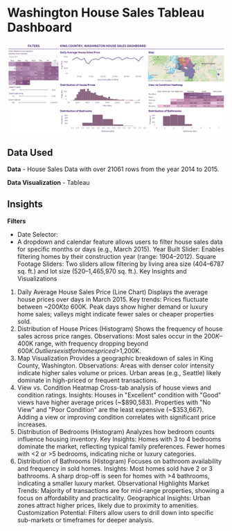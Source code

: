 # Washington House Sales Tableau Dashboard


![Image alt](https://github.com/Atchayamangai/Washington_House_Sales_Tableau_Dashboard/blob/main/sales_Analys.png)

## Data Used

**Data** - House Sales Data with over 21061 rows from the year 2014 to 2015.

**Data Visualization** - Tableau

## Insights

**Filters**
- Date Selector:
- A dropdown and calendar feature allows users to filter house sales data for specific months or days (e.g., March 2015).
Year Built Slider:
Enables filtering homes by their construction year (range: 1904–2012).
Square Footage Sliders:
Two sliders allow filtering by living area size (404–6787 sq. ft.) and lot size (520–1,465,970 sq. ft.).
Key Insights and Visualizations
1. Daily Average House Sales Price (Line Chart)
Displays the average house prices over days in March 2015.
Key trends:
Prices fluctuate between ~$200K to ~$600K.
Peak days show higher demand or luxury home sales; valleys might indicate fewer sales or cheaper properties sold.
2. Distribution of House Prices (Histogram)
Shows the frequency of house sales across price ranges.
Observations:
Most sales occur in the $200K–$400K range, with frequency dropping beyond $600K.
Outliers exist for homes priced >$1,200K.
3. Map Visualization
Provides a geographic breakdown of sales in King County, Washington.
Observations:
Areas with denser color intensity indicate higher sales volume or prices.
Urban areas (e.g., Seattle) likely dominate in high-priced or frequent transactions.
4. View vs. Condition Heatmap
Cross-tab analysis of house views and condition ratings.
Insights:
Houses in "Excellent" condition with "Good" views have higher average prices (~$890,583).
Properties with "No View" and "Poor Condition" are the least expensive (~$353,667).
Adding a view or improving condition correlates with significant price increases.
5. Distribution of Bedrooms (Histogram)
Analyzes how bedroom counts influence housing inventory.
Key Insights:
Homes with 3 to 4 bedrooms dominate the market, reflecting typical family preferences.
Fewer homes with <2 or >5 bedrooms, indicating niche or luxury categories.
6. Distribution of Bathrooms (Histogram)
Focuses on bathroom availability and frequency in sold homes.
Insights:
Most homes sold have 2 or 3 bathrooms.
A sharp drop-off is seen for homes with >4 bathrooms, indicating a smaller luxury market.
Observational Highlights
Market Trends: Majority of transactions are for mid-range properties, showing a focus on affordability and practicality.
Geographical Insights: Urban zones attract higher prices, likely due to proximity to amenities.
Customization Potential: Filters allow users to drill down into specific sub-markets or timeframes for deeper analysis.
